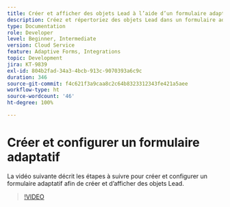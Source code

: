 ```yaml
---
title: Créer et afficher des objets Lead à l’aide d’un formulaire adaptatif
description: Créez et répertoriez des objets Lead dans un formulaire adaptatif à l’aide de l’intégration dynamique.
type: Documentation
role: Developer
level: Beginner, Intermediate
version: Cloud Service
feature: Adaptive Forms, Integrations
topic: Development
jira: KT-9839
exl-id: 804b2fad-34a3-4bcb-913c-9070393a6c9c
duration: 346
source-git-commit: f4c621f3a9caa8c2c64b8323312343fe421a5aee
workflow-type: ht
source-wordcount: '46'
ht-degree: 100%

---
```


# Créer et configurer un formulaire adaptatif


La vidéo suivante décrit les étapes à suivre pour créer et configurer un formulaire adaptatif afin de créer et d’afficher des objets Lead.

>[!VIDEO](https://video.tv.adobe.com/v/340791?quality=12&learn=on)
